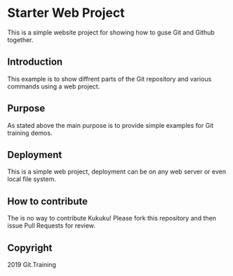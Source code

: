 # Starter Web Project

This is a simple website project for showing how to guse Git and Github together.

## Introduction

This example is to show diffrent parts of the Git repository and various commands using a web project.

## Purpose

As stated above the main purpose is to provide simple examples for Git training demos.

## Deployment

This is a simple web project, deployment can be on any web server or even local file system.

## How to contribute

The is no way to contribute Kukuku!
Please fork this repository and then issue Pull Requests for review.

## Copyright
2019 Git.Training